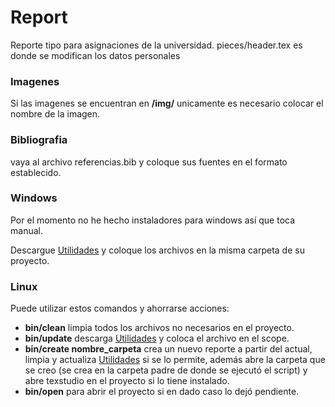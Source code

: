 # Report
Reporte tipo para asignaciones de la universidad. pieces/header.tex es donde se modifican los datos personales

### Imagenes
Si las imagenes se encuentran en **/img/** unicamente es necesario colocar el nombre de la imagen.

### Bibliografia
vaya al archivo referencias.bib y coloque sus fuentes en el formato establecido.

### Windows
Por el momento no he hecho instaladores para windows así que toca manual.

Descargue [Utilidades](https://github.com/BenyaminGaleano/utilidades.git) y coloque los archivos en la misma carpeta de su proyecto.

### Linux
Puede utilizar estos comandos y ahorrarse acciones:
- **bin/clean** limpia todos los archivos no necesarios en el proyecto.
- **bin/update** descarga [Utilidades](https://github.com/BenyaminGaleano/utilidades.git) y coloca el archivo en el scope.
- **bin/create nombre_carpeta** crea un nuevo reporte a partir del actual, limpia y actualiza [Utilidades](https://github.com/BenyaminGaleano/utilidades.git) si se lo permite, además abre la carpeta que se creo (se crea en la carpeta padre de donde se ejecutó el script) y abre texstudio en el proyecto si lo tiene instalado.
- **bin/open** para abrir el proyecto si en dado caso lo dejó pendiente.




